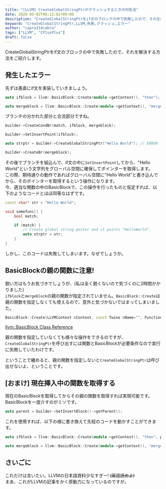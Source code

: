 ```yaml
---
title: "[LLVM] CreateGlobalStringPtrがクラッシュするときの対処法"
date: 2020-05-02T06:12:01+09:00
description: "CreateGlobalStringPtrをif文のブロックの中で失敗したので、それを解決する方法をご紹介します。"
keyword: "CreateGlobalStringPtr,LLVM,失敗,クラッシュ,エラー"
author: "capra314cabra"
tags: ["LLVM", "CPlusPlus"]
draft: false
---
```


CreateGlobalStringPtrをif文のブロックの中で失敗したので、それを解決する方法をご紹介します。

## 発生したエラー

先ずは愚直にif文を実装していきましょう。

``` C++
auto ifblock = llvm::BasicBlock::Create(module->getContext(), "then");

auto mergeblock = llvm::BasicBlock::Create(module->getContext(), "merged");
```

ブランチの分かれた部分と合流部分ですね。

``` C++
builder->CreateCondBr(match, ifblock, mergeblock);

builder->SetInsertPoint(ifblock);

auto strptr = builder->CreateGlobalStringPtr("Hello World"); // ERROR !

builder->CreateBr(mergeblock);
```

その後でブランチを組込んで、if文の中に`SetInsertPoint`してから、"Hello World"という文字列をグローバル空間に確保してポインターを取得します。  
この際、期待通りの動作であればグローバル空間に"Hello World"と書き込んでから、そのポインターを取得するという操作になります。  
今、適当な関数の中のBasicBlockで、この操作を行ったものと仮定すれば、以下のようなコードとほぼ同等なはずです。

``` C++
const char* str = "Hello World";

void somefunc() {
    bool match;

    if (match) {
        // Create global string poiter and it points "HelloWorld".
        auto strptr = str;
    }
}
```

しかし、このコードは失敗してしまいます。なぜでしょうか。

## BasicBlockの親の関数に注意!

鋭い方はもうお気づきでしょうが、(私は全く鋭くないので気づくのに2時間かかりました)  
`ifblock`と`mergeblock`の親の関数が指定されていません。`BasicBlock::Create`は親の関数を指定しなくても使えるので、意外と気づかないではまってしまいました。

``` C++
BasicBlock::Create(LLVMContext &Context, const Twine &Name="", Function *Parent=nullptr, BasicBlock *InsertBefore=nullptr);
```

[llvm::BasicBlock Class Reference](https://llvm.org/doxygen/classllvm_1_1BasicBlock.html)

親の関数を指定していなくても様々な操作をできるのですが、`CreateGlobalStringPtr`を呼び出すには関数とBasicBlockが必要条件なので実行に失敗していたわけです。

ということで纏めると、親の関数を指定しないと`CreateGlobalStringPtr`は呼び出せないよ、ということです。

## [おまけ] 現在挿入中の関数を取得する

現在のBasicBlockを取得してからその親の関数を取得すれば実現可能です。
BasicBlockを一度介すのがミソです。

``` C++
auto parent = builder->GetInsertBlock()->getParent();
```

これを使用すれば、以下の様に書き換えて先程のコードを動かすことができます。

``` C++
auto ifblock = llvm::BasicBlock::Create(module->getContext(), "then", parent);

auto mergeblock = llvm::BasicBlock::Create(module->getContext(), "merged", parent);
```

## さいごに

これだけは言いたい。LLVMの日本語資料少なすぎー! ~~(英語読めよ)~~  
まあ、これがLLVMの記事をかく原動力になっているのですが。